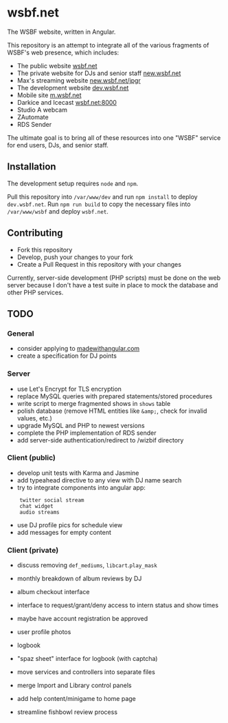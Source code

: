 wsbf.net
========

The WSBF website, written in Angular.

This repository is an attempt to integrate all of the various fragments of WSBF's web presence, which includes:

- The public website [wsbf.net](http://wsbf.net)
- The private website for DJs and senior staff [new.wsbf.net](http://new.wsbf.net)
- Max's streaming website [new.wsbf.net/jpgr](http://new.wsbf.net/jpgr)
- The development website [dev.wsbf.net](http://dev.wsbf.net)
- Mobile site [m.wsbf.net](http://m.wsbf.net)
- Darkice and Icecast [wsbf.net:8000](http://wsbf.net:8000)
- Studio A webcam
- ZAutomate
- RDS Sender

The ultimate goal is to bring all of these resources into one "WSBF" service for end users, DJs, and senior staff.

## Installation

The development setup requires `node` and `npm`.

Pull this repository into `/var/www/dev` and run `npm install` to deploy `dev.wsbf.net`. Run `npm run build` to copy the necessary files into `/var/www/wsbf` and deploy `wsbf.net`.

## Contributing

- Fork this repository
- Develop, push your changes to your fork
- Create a Pull Request in this repository with your changes

Currently, server-side development (PHP scripts) must be done on the web server because I don't have a test suite in place to mock the database and other PHP services.

## TODO

### General

- consider applying to [madewithangular.com](https://www.madewithangular.com)
- create a specification for DJ points

### Server

- use Let's Encrypt for TLS encryption
- replace MySQL queries with prepared statements/stored procedures
- write script to merge fragmented shows in `shows` table
- polish database (remove HTML entities like `&amp;`, check for invalid values, etc.)
- upgrade MySQL and PHP to newest versions
- complete the PHP implementation of RDS sender
- add server-side authentication/redirect to /wizbif directory

### Client (public)

- develop unit tests with Karma and Jasmine
- add typeahead directive to any view with DJ name search
- try to integrate components into angular app:

```
	twitter social stream
	chat widget
	audio streams
```
- use DJ profile pics for schedule view
- add messages for empty content

### Client (private)

- discuss removing `def_mediums`, `libcart`.`play_mask`

- monthly breakdown of album reviews by DJ
- album checkout interface
- interface to request/grant/deny access to intern status and show times
- maybe have account registration be approved
- user profile photos
- logbook
- "spaz sheet" interface for logbook (with captcha)
- move services and controllers into separate files
- merge Import and Library control panels
- add help content/minigame to home page
- streamline fishbowl review process
